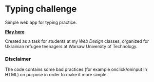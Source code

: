 # Typing challenge

Simple web app for typing practice.

[**Play here**](https://nizioleque.github.io/typing-challenge/)

Created as a task for students at my *Web Design* classes, organized for Ukrainian refugee teenagers at Warsaw University of Technology.

### Disclaimer
The code contains some bad practices (for example onclick/oninput in HTML) on purpose in order to make it more simple.
